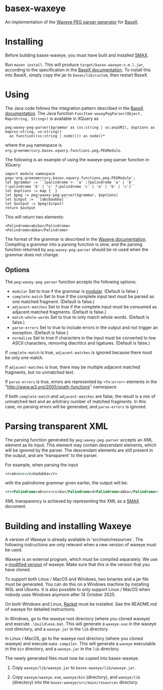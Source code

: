 # basex-waxeye

An implementation of the [Waxeye PEG parser generator](https://waxeye.org/) for [BaseX](https://github.com/BaseXdb/basex).


# Installing

Before building basex-waxeye, you must have built and installed [SMAX](https://github.com/nverwer/SMAX).

Run `maven install`.
This will produce `target/basex-waxeye-n.m.l.jar`, according to the specification in the [BaseX documentation](https://docs.basex.org/main/Repository#java).
To install this into BaseX, simply copy the jar to `basex/lib/custom`,
then restart BaseX.


# Using

The Java code follows the integration pattern described in the [BaseX documentation](https://docs.basex.org/main/Java_Bindings#integration).
The Java function `FuncItem waxeyPegParser(Object, Map<String, String>)`
is available in XQuery as 
```xquery
peg:waxey-peg-parser($grammar as (xs:string | xs:anyURI), $options as map(xs:string, xs:string))
  as function((xs:string | node())) as node()*
```
where the `peg` namespace is `org.greenmercury.basex.xquery.functions.peg.PEGModule`.

The following is an example of using the waxeye-peg-parser function in XQuery:
```xquery
import module namespace peg='org.greenmercury.basex.xquery.functions.peg.PEGModule';
let $grammar := ``[palindrome <- 'a' :?palindrome 'a' | 'b' ?:palindrome 'b' | 'c' ?:palindrome 'c' | 'a' | 'b' | 'c']``
let $options := map {  }
let $peg := peg:waxey-peg-parser($grammar, $options)
let $input := ``[abcbaabba]``
let $output := $peg($input)
return $output
```
This will return two elements:
```
<Palindrome>abcba</Palindrome>
<Palindrome>abba</Palindrome>
```

The format of the grammar is described in the [Waxeye documentation](https://waxeye.org/manual).
Compiling a grammar into a parsing function is slow, and the parsing function returned by `peg:waxey-peg-parser` should be re-used when the grammar does not change.

## Options

The `peg:waxey-peg-parser` function accepts the following options:

* `modular` Set to true if the grammar is [modular](https://waxeye.org/manual#_modular_grammars). (Default is false.)
* `complete-match` Set to true if the complete input text must be parsed as one matched fragment. (Default is false.)
* `adjacent-matches` Set to true if the complete input must be consumed as adjacent matched fragments. (Default is false.)
* `match-whole-words` Set to true to only match whole words. (Default is false.)
* `parse-errors` Set to true to include errors in the output and not trigger an exception. (Default is false.)
* `normalize` Set to true if characters in the input must be converted to low ASCII characters, removing diacritics and ligatures. (Default is false.)

If `complete-match` is true, `adjacent-matches` is ignored because there must be only one match.

If `adjacent-matches` is true, there may be multiple adjacent matched fragments, but no unmatched text.

If `parse-errors` is true, errors are represented by `<fn:error>` elements in the "http://www.w3.org/2005/xpath-functions" namespace.

If both `complete-match` and `adjacent-matches` are false, the result is a mix of unmatched text and an arbitrary number of matched fragments.
In this case, no parsing errors will be generated, and `parse-errors` is ignored.


# Parsing transparent XML

The parsing function generated by `peg:waxey-peg-parser` accepts an XML element as its input.
This element may contain descendant elements, which will be ignored by the parser.
The descendant elements are still present in the output, and are 'transparent' to the parser.

For example, when parsing the input
```xml
<r>ab<c>c</c>badabba</r>
```
with the palindrome grammar given earlier, the output will be:
```xml
<r><Palindrome>ab<c>c</c>ba</Palindrome>d<Palindrome>abba</Palindrome></r>
```
XML transparency is achieved by representing the XML as a [SMAX](https://github.com/nverwer/SMAX) document.


# Building and installing Waxeye

A version of Waxeye is already available in 'src/main/resources`.
The following instructions are only relevant when a new version of waxeye must be used.

Waxeye is an external program, which must be compiled separately.
We use a [modified version](https://github.com/nverwer/waxeye) of waxeye.
Make sure that this is the version that you have cloned.

To support both Linux / MacOS and Windows, two binaries and a jar file must be generated.
You can do this on a Windows machine by installing WSL and Ubuntu.
It is also possible to only support Linux / MacOS when nobody uses Windows anymore after 14 October 2025. 

On both Windows and Linux, [Racket](http://racket-lang.org) must be installed.
See the README.md of waxeye for detailed instructions.

In Windows, go to the waxeye root directory (where you cloned waxeye) and execute `.\build\exe.bat`.
This will generate a `waxeye.exe` in the waxeye root directory, and a `waxeye.jar` in the `lib` directory.

In Linux / MacOS, go to the waxeye root directory (where you cloned waxeye) and execute `make compiler`.
This will generate a `waxeye` executable in the `bin` directory, and a `waxeye.jar` in the `lib` directory.

The newly generated files must now be copied into basex-waxeye.

1. Copy `waxeye/lib/waxeye.jar` to `basex-waxeye/lib/waxeye.jar`.

2. Copy `waxeye/waxeye.exe`, `waxeye/bin` (directory), and `waxeye/lib` (directory) into the `basex-waxeye/src/main/resources` directory.